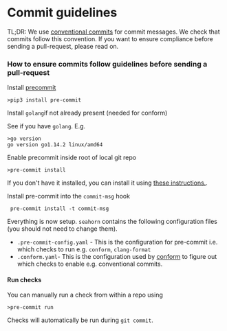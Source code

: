 # Commit guidelines

TL;DR: We use [conventional commits](https://www.conventionalcommits.org/en/v1.0.0/) for commit messages. We check that commits follow this convention. If you want to ensure compliance before sending a pull-request, please read on.

###  How  to ensure commits follow guidelines before sending a pull-request

Install [precommit](https://pre-commit.com/) 

```shell
>pip3 install pre-commit
```

Install `golang`if not already present (needed for conform)

See if you have `golang`. E.g.

```shell
>go version
go version go1.14.2 linux/amd64
```

Enable precommit inside root of local git repo

```
>pre-commit install
```

If you don't have it installed, you can install it using [these instructions.](https://github.com/golang/tools/tree/master/cmd/getgo).

Install pre-commit into the `commit-msg` hook 

<!-- TODO commit-msg hook may not be needed. This requires more testing so not blocking checkin on this -->

```
 pre-commit install -t commit-msg
```

Everything is now setup. `seahorn` contains the following configuration files (you should not need to change them).

* `.pre-commit-config.yaml` - This is the configuration for pre-commit i.e. which checks to run e.g. `conform`, `clang-format`
* `.conform.yaml`- This is the configuration used by [conform](https://github.com/talos-systems/conform) to figure out which checks to enable e.g. conventional commits.

#### Run checks

You can manually run a check from within a repo using

```
>pre-commit run
```

Checks will automatically be run during `git commit`.
